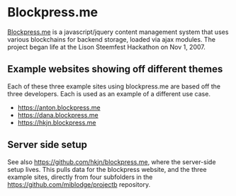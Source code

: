 # Blockpress.me
[Blockpress.me](https://blockpress.me) is a javascript/jquery content management system that uses various blockchains for backend storage, loaded via ajax modules. The project began life at the Lison Steemfest Hackathon on Nov 1, 2007. 

## Example websites showing off different themes
Each of these three example sites using blockpress.me are based off the three developers. Each is used as an example of a different use case. 
- https://anton.blockpress.me
- https://dana.blockpress.me
- https://hkjn.blockpress.me

## Server side setup
See also https://github.com/hkjn/blockpress.me, where the server-side setup lives. This pulls data for the blockpress website, and the three example sites, directly from four subfolders in the https://github.com/miblodge/projectb repository.
